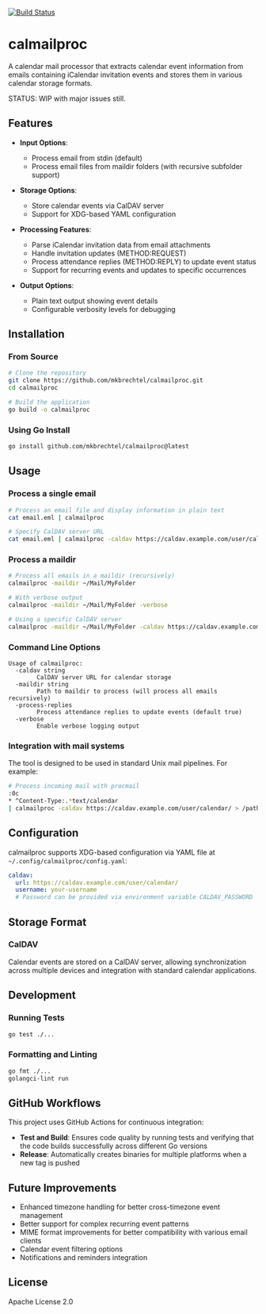 [![Build Status](https://github.com/mkbrechtel/calmailproc/actions/workflows/test-build.yml/badge.svg)](https://github.com/mkbrechtel/calmailproc/actions/workflows/test-build.yml)

# calmailproc

A calendar mail processor that extracts calendar event information from emails containing iCalendar invitation events and stores them in various calendar storage formats.

STATUS: WIP with major issues still.

## Features

- **Input Options**:
  - Process email from stdin (default)
  - Process email files from maildir folders (with recursive subfolder support)
  
- **Storage Options**:
  - Store calendar events via CalDAV server
  - Support for XDG-based YAML configuration

- **Processing Features**:
  - Parse iCalendar invitation data from email attachments
  - Handle invitation updates (METHOD:REQUEST)
  - Process attendance replies (METHOD:REPLY) to update event status
  - Support for recurring events and updates to specific occurrences
  
- **Output Options**:
  - Plain text output showing event details
  - Configurable verbosity levels for debugging
  
## Installation

### From Source

```bash
# Clone the repository
git clone https://github.com/mkbrechtel/calmailproc.git
cd calmailproc

# Build the application
go build -o calmailproc
```

### Using Go Install

```bash
go install github.com/mkbrechtel/calmailproc@latest
```

## Usage

### Process a single email

```bash
# Process an email file and display information in plain text
cat email.eml | calmailproc

# Specify CalDAV server URL
cat email.eml | calmailproc -caldav https://caldav.example.com/user/calendar/
```

### Process a maildir

```bash
# Process all emails in a maildir (recursively)
calmailproc -maildir ~/Mail/MyFolder

# With verbose output
calmailproc -maildir ~/Mail/MyFolder -verbose

# Using a specific CalDAV server
calmailproc -maildir ~/Mail/MyFolder -caldav https://caldav.example.com/user/calendar/
```

### Command Line Options

```
Usage of calmailproc:
  -caldav string
        CalDAV server URL for calendar storage
  -maildir string
        Path to maildir to process (will process all emails recursively)
  -process-replies
        Process attendance replies to update events (default true)
  -verbose
        Enable verbose logging output
```

### Integration with mail systems

The tool is designed to be used in standard Unix mail pipelines. For example:

```bash
# Process incoming mail with procmail
:0c
* ^Content-Type:.*text/calendar
| calmailproc -caldav https://caldav.example.com/user/calendar/ > /path/to/logs/calendar.log
```

## Configuration

calmailproc supports XDG-based configuration via YAML file at `~/.config/calmailproc/config.yaml`:

```yaml
caldav:
  url: https://caldav.example.com/user/calendar/
  username: your-username
  # Password can be provided via environment variable CALDAV_PASSWORD
```

## Storage Format

### CalDAV

Calendar events are stored on a CalDAV server, allowing synchronization across multiple devices and integration with standard calendar applications.

## Development

### Running Tests

```bash
go test ./...
```

### Formatting and Linting

```bash
go fmt ./...
golangci-lint run
```

## GitHub Workflows

This project uses GitHub Actions for continuous integration:

- **Test and Build**: Ensures code quality by running tests and verifying that the code builds successfully across different Go versions
- **Release**: Automatically creates binaries for multiple platforms when a new tag is pushed

## Future Improvements

- Enhanced timezone handling for better cross-timezone event management
- Better support for complex recurring event patterns
- MIME format improvements for better compatibility with various email clients
- Calendar event filtering options
- Notifications and reminders integration

## License

Apache License 2.0
